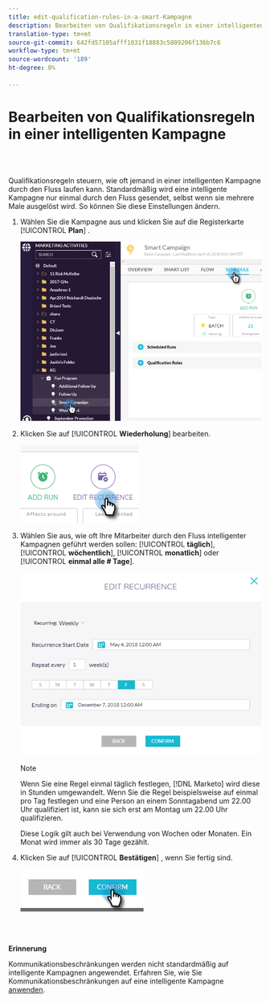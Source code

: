 ```yaml
---
title: edit-qualification-rules-in-a-smart-Kampagne
description: Bearbeiten von Qualifikationsregeln in einer intelligenten Kampagne
translation-type: tm+mt
source-git-commit: 642fd57105afff1031f18883c5809206f136b7c6
workflow-type: tm+mt
source-wordcount: '189'
ht-degree: 0%

---
```



# Bearbeiten von Qualifikationsregeln in einer intelligenten Kampagne

<br> 

Qualifikationsregeln steuern, wie oft jemand in einer intelligenten Kampagne durch den Fluss laufen kann. Standardmäßig wird eine intelligente Kampagne nur einmal durch den Fluss gesendet, selbst wenn sie mehrere Male ausgelöst wird. So können Sie diese Einstellungen ändern.

1. Wählen Sie die Kampagne aus und klicken Sie auf die Registerkarte [!UICONTROL **Plan**] .

   ![Bild eins](/help/sky/assets/smart-campaigns/edit-qualification-rules-in-a-smart-campaign/edit-qualification-rules-in-a-smart-campaign-1.png)

1. Klicken Sie auf [!UICONTROL **Wiederholung**] bearbeiten.

   ![Bild zwei](/help/sky/assets/smart-campaigns/edit-qualification-rules-in-a-smart-campaign/edit-qualification-rules-in-a-smart-campaign-2.png)

1. Wählen Sie aus, wie oft Ihre Mitarbeiter durch den Fluss intelligenter Kampagnen geführt werden sollen: [!UICONTROL **täglich**], [!UICONTROL **wöchentlich**], [!UICONTROL **monatlich**] oder [!UICONTROL **einmal alle # Tage**].

   ![Bild drei](/help/sky/assets/smart-campaigns/edit-qualification-rules-in-a-smart-campaign/edit-qualification-rules-in-a-smart-campaign-3.png)

   >[!NOTE]
   >
   >Wenn Sie eine Regel einmal täglich festlegen, [!DNL Marketo] wird diese in Stunden umgewandelt. Wenn Sie die Regel beispielsweise auf einmal pro Tag festlegen und eine Person an einem Sonntagabend um 22.00 Uhr qualifiziert ist, kann sie sich erst am Montag um 22.00 Uhr qualifizieren.
   >
   >Diese Logik gilt auch bei Verwendung von Wochen oder Monaten. Ein Monat wird immer als 30 Tage gezählt.

1. Klicken Sie auf [!UICONTROL **Bestätigen**] , wenn Sie fertig sind.

   ![Bild vier](/help/sky/assets/smart-campaigns/edit-qualification-rules-in-a-smart-campaign/edit-qualification-rules-in-a-smart-campaign-4.png)

<br> 

**Erinnerung**

Kommunikationsbeschränkungen werden nicht standardmäßig auf intelligente Kampagnen angewendet. Erfahren Sie, wie Sie Kommunikationsbeschränkungen auf eine intelligente Kampagne [anwenden](https://docs.marketo.com/display/DOCS/Apply+Communication+Limits+to+Smart+Campaign).
